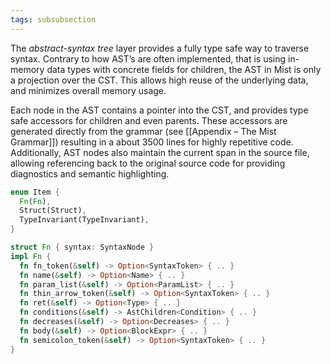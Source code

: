 ```yaml
---
tags: subsubsection
---
```


The _abstract-syntax tree_ layer provides a fully type safe way to traverse syntax. Contrary to how AST’s are often implemented, that is using in-memory data types with concrete fields for children, the AST in Mist is only a projection over the CST. This allows high reuse of the underlying data, and minimizes overall memory usage.

Each node in the AST contains a pointer into the CST, and provides type safe accessors for children and even parents. These accessors are generated directly from the grammar (see [[Appendix – The Mist Grammar]]) resulting in a about 3500 lines for highly repetitive code. Additionally, AST nodes also maintain the current span in the source file, allowing referencing back to the original source code for providing diagnostics and semantic highlighting.

```rust
enum Item {
  Fn(Fn),
  Struct(Struct),
  TypeInvariant(TypeInvariant),
}
```

```rust
struct Fn { syntax: SyntaxNode }
impl Fn {
  fn fn_token(&self) -> Option<SyntaxToken> { .. }
  fn name(&self) -> Option<Name> { .. }
  fn param_list(&self) -> Option<ParamList> { .. }
  fn thin_arrow_token(&self) -> Option<SyntaxToken> { .. }
  fn ret(&self) -> Option<Type> { .. }
  fn conditions(&self) -> AstChildren<Condition> { .. }
  fn decreases(&self) -> Option<Decreases> { .. }
  fn body(&self) -> Option<BlockExpr> { .. }
  fn semicolon_token(&self) -> Option<SyntaxToken> { .. }
}
```
